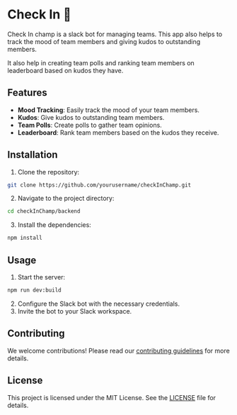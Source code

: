 # Check In 💪

Check In champ is a slack bot for managing teams. This app also helps to track the mood of team members and giving kudos to outstanding members.

It also help in creating team polls and ranking team members on leaderboard based on kudos they have.

## Features

- **Mood Tracking**: Easily track the mood of your team members.
- **Kudos**: Give kudos to outstanding team members.
- **Team Polls**: Create polls to gather team opinions.
- **Leaderboard**: Rank team members based on the kudos they receive.

## Installation

1. Clone the repository:

```bash
git clone https://github.com/yourusername/checkInChamp.git
```

2. Navigate to the project directory:

```bash
cd checkInChamp/backend
```

3. Install the dependencies:

```bash
npm install
```

## Usage

1. Start the server:

```bash
npm run dev:build
```

2. Configure the Slack bot with the necessary credentials.
3. Invite the bot to your Slack workspace.

## Contributing

We welcome contributions! Please read our [contributing guidelines](CONTRIBUTING.md) for more details.

## License

This project is licensed under the MIT License. See the [LICENSE](LICENSE) file for details.
